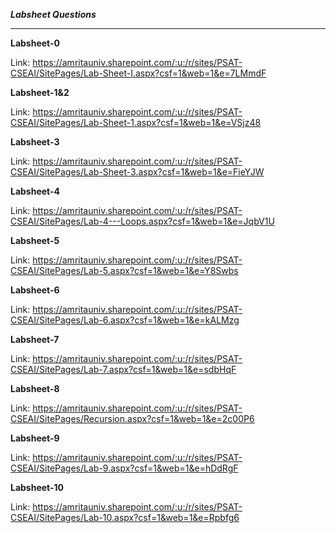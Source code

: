 **_Labsheet Questions_**

<hr>

**Labsheet-0**

Link: https://amritauniv.sharepoint.com/:u:/r/sites/PSAT-CSEAI/SitePages/Lab-Sheet-I.aspx?csf=1&web=1&e=7LMmdF
<br>

**Labsheet-1&2**

Link: https://amritauniv.sharepoint.com/:u:/r/sites/PSAT-CSEAI/SitePages/Lab-Sheet-1.aspx?csf=1&web=1&e=VSjz48
<br>

**Labsheet-3**

Link: https://amritauniv.sharepoint.com/:u:/r/sites/PSAT-CSEAI/SitePages/Lab-Sheet-3.aspx?csf=1&web=1&e=FieYJW
<br>

**Labsheet-4**

Link: https://amritauniv.sharepoint.com/:u:/r/sites/PSAT-CSEAI/SitePages/Lab-4---Loops.aspx?csf=1&web=1&e=JqbV1U
<br>

**Labsheet-5**

Link: https://amritauniv.sharepoint.com/:u:/r/sites/PSAT-CSEAI/SitePages/Lab-5.aspx?csf=1&web=1&e=Y8Swbs
<br>

**Labsheet-6**

Link: https://amritauniv.sharepoint.com/:u:/r/sites/PSAT-CSEAI/SitePages/Lab-6.aspx?csf=1&web=1&e=kALMzg
<br>

**Labsheet-7**

Link: https://amritauniv.sharepoint.com/:u:/r/sites/PSAT-CSEAI/SitePages/Lab-7.aspx?csf=1&web=1&e=sdbHqF
<br>

**Labsheet-8**

Link: https://amritauniv.sharepoint.com/:u:/r/sites/PSAT-CSEAI/SitePages/Recursion.aspx?csf=1&web=1&e=2c00P6
<br>

**Labsheet-9**

Link: https://amritauniv.sharepoint.com/:u:/r/sites/PSAT-CSEAI/SitePages/Lab-9.aspx?csf=1&web=1&e=hDdRgF
<br>

**Labsheet-10**

Link: https://amritauniv.sharepoint.com/:u:/r/sites/PSAT-CSEAI/SitePages/Lab-10.aspx?csf=1&web=1&e=Rpbfg6
<br>
